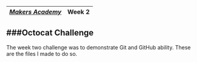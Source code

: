 | [*Makers Academy*](http://www.makersacademy.com) | Week 2 |
| ------------------------------------------------ | ------ |

###Octocat Challenge
--------------------

The week two challenge was to demonstrate Git and GitHub ability. These are the
files I made to do so.
